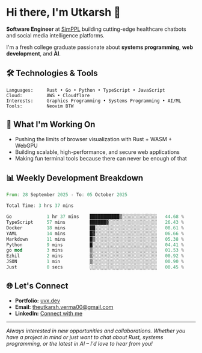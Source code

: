 # Hi there, I'm Utkarsh 👋

**Software Engineer** at [SimPPL](https://simppl.org) building cutting-edge healthcare chatbots and social media intelligence platforms.

I'm a fresh college graduate passionate about **systems programming**, **web development**, and **AI**.

## 🛠️ Technologies & Tools

```
Languages:     Rust • Go • Python • TypeScript • JavaScript
Cloud:         AWS • Cloudflare
Interests:     Graphics Programming • Systems Programming • AI/ML
Tools:         Neovim BTW
```

## 🚀 What I'm Working On

- Pushing the limits of browser visualization with Rust + WASM + WebGPU
- Building scalable, high-performance, and secure web applications
- Making fun terminal tools because there can never be enough of that

## 📊 Weekly Development Breakdown

<!--START_SECTION:waka-->

```rust
From: 28 September 2025 - To: 05 October 2025

Total Time: 3 hrs 37 mins

Go             1 hr 37 mins    ███████████▒░░░░░░░░░░░░░   44.68 %
TypeScript     57 mins         ██████▓░░░░░░░░░░░░░░░░░░   26.43 %
Docker         18 mins         ██░░░░░░░░░░░░░░░░░░░░░░░   08.61 %
YAML           14 mins         █▓░░░░░░░░░░░░░░░░░░░░░░░   06.66 %
Markdown       11 mins         █▒░░░░░░░░░░░░░░░░░░░░░░░   05.38 %
Python         9 mins          █░░░░░░░░░░░░░░░░░░░░░░░░   04.41 %
go mod         3 mins          ▒░░░░░░░░░░░░░░░░░░░░░░░░   01.53 %
Ezhil          2 mins          ▒░░░░░░░░░░░░░░░░░░░░░░░░   00.92 %
JSON           1 min           ▒░░░░░░░░░░░░░░░░░░░░░░░░   00.90 %
Just           0 secs          ░░░░░░░░░░░░░░░░░░░░░░░░░   00.45 %
```

<!--END_SECTION:waka-->

## 🌐 Let's Connect

- **Portfolio:** [uvx.dev](https://uvx.dev)
- **Email:** theutkarsh.verma00@gmail.com
- **LinkedIn:** [Connect with me](https://linkedin.com/in/utkarsh-verm4)

---

*Always interested in new opportunities and collaborations. Whether you have a project in mind or just want to chat about Rust, systems programming, or the latest in AI – I'd love to hear from you!*
